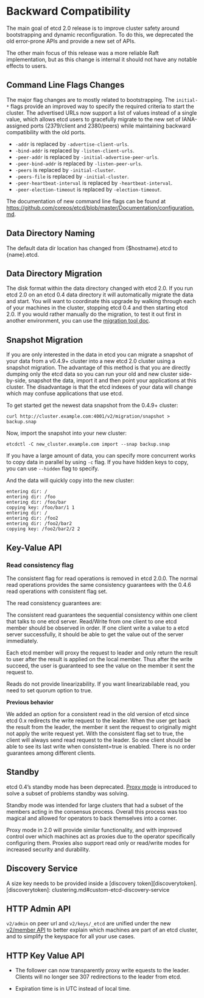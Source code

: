 # Backward Compatibility

The main goal of etcd 2.0 release is to improve cluster safety around bootstrapping and dynamic reconfiguration. To do this, we deprecated the old error-prone APIs and provide a new set of APIs.

The other main focus of this release was a more reliable Raft implementation, but as this change is internal it should not have any notable effects to users.

## Command Line Flags Changes

The major flag changes are to mostly related to bootstrapping. The `initial-*` flags provide an improved way to specify the required criteria to start the cluster. The advertised URLs now support a list of values instead of a single value, which allows etcd users to gracefully migrate to the new set of IANA-assigned ports (2379/client and 2380/peers) while maintaining backward compatibility with the old ports.

 - `-addr` is replaced by `-advertise-client-urls`.
 - `-bind-addr` is replaced by `-listen-client-urls`.
 - `-peer-addr` is replaced by `-initial-advertise-peer-urls`.
 - `-peer-bind-addr` is replaced by `-listen-peer-urls`.
 - `-peers` is replaced by `-initial-cluster`.
 - `-peers-file` is replaced by `-initial-cluster`.
 - `-peer-heartbeat-interval` is replaced by `-heartbeat-interval`.
 - `-peer-election-timeout` is replaced by `-election-timeout`.

The documentation of new command line flags can be found at
https://github.com/coreos/etcd/blob/master/Documentation/configuration.md.

## Data Directory Naming

The default data dir location has changed from {$hostname}.etcd to {name}.etcd.

## Data Directory Migration

The disk format within the data directory changed with etcd 2.0.
If you run etcd 2.0 on an etcd 0.4 data directory it will automatically migrate the data and start.
You will want to coordinate this upgrade by walking through each of your machines in the cluster, stopping etcd 0.4 and then starting etcd 2.0.
If you would rather manually do the migration, to test it out first in another environment, you can use the [migration tool doc][migrationtooldoc].

[migrationtooldoc]: https://github.com/coreos/etcd/blob/master/tools/etcd-migrate/README.md

## Snapshot Migration

If you are only interested in the data in etcd you can migrate a snapshot of your data from a v0.4.9+ cluster into a new etcd 2.0 cluster using a snapshot migration.
The advantage of this method is that you are directly dumping only the etcd data so you can run your old and new cluster side-by-side, snapshot the data, import it and then point your applications at this cluster.
The disadvantage is that the etcd indexes of your data will change which may confuse applications that use etcd.

To get started get the newest data snapshot from the 0.4.9+ cluster:

```
curl http://cluster.example.com:4001/v2/migration/snapshot > backup.snap
```

Now, import the snapshot into your new cluster:

```
etcdctl -C new_cluster.example.com import --snap backup.snap
```

If you have a large amount of data, you can specify more concurrent works to copy data in parallel by using `-c` flag.
If you have hidden keys to copy, you can use `--hidden` flag to specify.

And the data will quickly copy into the new cluster:

```
entering dir: /
entering dir: /foo
entering dir: /foo/bar
copying key: /foo/bar/1 1
entering dir: /
entering dir: /foo2
entering dir: /foo2/bar2
copying key: /foo2/bar2/2 2
```

## Key-Value API

### Read consistency flag

The consistent flag for read operations is removed in etcd 2.0.0. The normal read operations provides the same consistency guarantees with the 0.4.6 read operations with consistent flag set.

The read consistency guarantees are:

The consistent read guarantees the sequential consistency within one client that talks to one etcd server. Read/Write from one client to one etcd member should be observed in order. If one client write a value to a etcd server successfully, it should be able to get the value out of the server immediately. 

Each etcd member will proxy the request to leader and only return the result to user after the result is applied on the local member. Thus after the write succeed, the user is guaranteed to see the value on the member it sent the request to.

Reads do not provide linearizability. If you want linearizabilable read, you need to set quorum option to true.

**Previous behavior**

We added an option for a consistent read in the old version of etcd since etcd 0.x redirects the write request to the leader. When the user get back the result from the leader, the member it sent the request to originally might not apply the write request yet. With the consistent flag set to true, the client will always send read request to the leader. So one client should be able to see its last write when consistent=true is enabled. There is no order guarantees among different clients.


## Standby

etcd 0.4’s standby mode has been deprecated. [Proxy mode][proxymode] is introduced to solve a subset of problems standby was solving.

Standby mode was intended for large clusters that had a subset of the members acting in the consensus process. Overall this process was too magical and allowed for operators to back themselves into a corner.

Proxy mode in 2.0 will provide similar functionality, and with improved control over which machines act as proxies due to the operator specifically configuring them. Proxies also support read only or read/write modes for increased security and durability.

[proxymode]: proxy.md

## Discovery Service

A size key needs to be provided inside a [discovery token][discoverytoken].
[discoverytoken]: clustering.md#custom-etcd-discovery-service

## HTTP Admin API

`v2/admin` on peer url and `v2/keys/_etcd` are unified under the new [v2/member API][memberapi] to better explain which machines are part of an etcd cluster, and to simplify the keyspace for all your use cases.

[memberapi]: other_apis.md

## HTTP Key Value API
- The follower can now transparently proxy write equests to the leader. Clients will no longer see 307 redirections to the leader from etcd.

- Expiration time is in UTC instead of local time.

